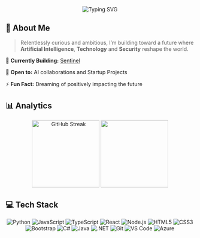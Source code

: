 <div align="center">
  <img src="https://readme-typing-svg.herokuapp.com?font=Fira+Code&size=30&duration=3000&pause=1000&color=FFFFFF&center=true&vCenter=true&width=600&lines=Hi+there!+👋+I'm+Reshaan;Engineer+%26+Space+Enthusiast;Building+the+Future" alt="Typing SVG" />
</div>

## 🚀 About Me

> Relentlessly curious and ambitious, I’m building toward a future where **Artificial Intelligence**, **Technology** and **Security** reshape the world.

🔭 **Currently Building:** [Sentinel](https://github.com/resh-o/sentinel) 

🤝 **Open to:** AI collaborations and Startup Projects

⚡ **Fun Fact:** Dreaming of positively impacting the future

## 📊 Analytics

<div align="center">
  <img height="180em" src="https://github-readme-streak-stats.herokuapp.com/?user=resh-o&theme=tokyonight&hide_border=true" alt="GitHub Streak" />
  
  <img height="180em" src="https://github-readme-stats.vercel.app/api/top-langs/?username=resh-o&layout=compact&theme=tokyonight&hide_border=true" />
</div>

## 💻 Tech Stack

<div align="center">

![Python](https://img.shields.io/badge/Python-3776AB?style=for-the-badge&logo=python&logoColor=white)
![JavaScript](https://img.shields.io/badge/JavaScript-F7DF1E?style=for-the-badge&logo=javascript&logoColor=black)
![TypeScript](https://img.shields.io/badge/TypeScript-007ACC?style=for-the-badge&logo=typescript&logoColor=white)
![React](https://img.shields.io/badge/React-20232A?style=for-the-badge&logo=react&logoColor=61DAFB)
![Node.js](https://img.shields.io/badge/Node.js-43853D?style=for-the-badge&logo=node.js&logoColor=white)
![HTML5](https://img.shields.io/badge/HTML5-E34F26?style=for-the-badge&logo=html5&logoColor=white)
![CSS3](https://img.shields.io/badge/CSS3-1572B6?style=for-the-badge&logo=css3&logoColor=white)
![Bootstrap](https://img.shields.io/badge/Bootstrap-563D7C?style=for-the-badge&logo=bootstrap&logoColor=white)
![C#](https://img.shields.io/badge/C%23-1572B6?style=for-the-badge&logo=csharp&logoColor=white)
![Java](https://img.shields.io/badge/Java-1572B6?style=for-the-badge&logo=java&logoColor=white)
![.NET](https://img.shields.io/badge/.NET-1572B6?style=for-the-badge&logo=dotnet&logoColor=white)
![Git](https://img.shields.io/badge/Git-F05032?style=for-the-badge&logo=git&logoColor=white)
![VS Code](https://img.shields.io/badge/VS_Code-007ACC?style=for-the-badge&logo=visual-studio-code&logoColor=white)
![Azure](https://img.shields.io/badge/Azure-007ACC?style=for-the-badge&logo=azure&logoColor=white)

</div>
